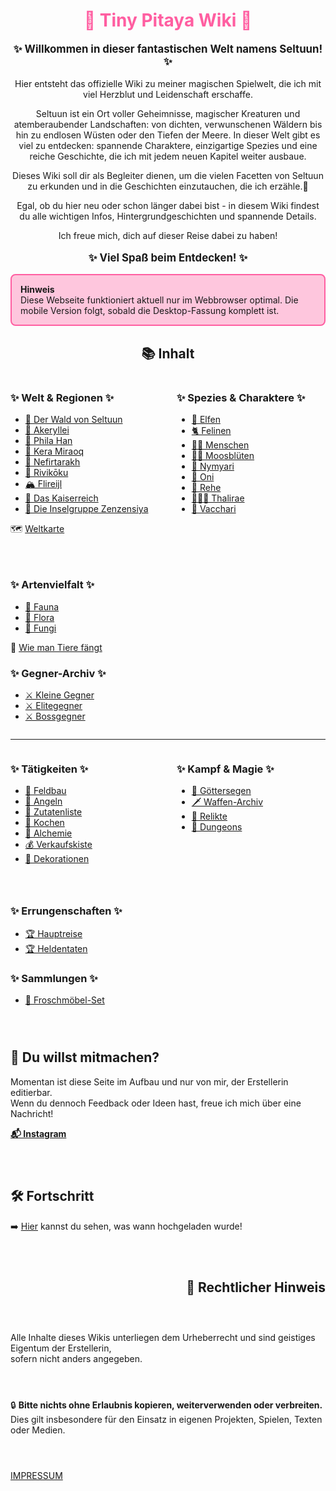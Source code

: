 
<h1 style="color:rgb(255, 94, 161); text-align: center;">🌱 Tiny Pitaya Wiki 🌱</h1>

<div style="text-align: center;">
<p style="font-size: 1.2em; font-weight: bold;">✨ Willkommen in dieser fantastischen Welt namens Seltuun! ✨</p>


Hier entsteht das offizielle Wiki zu meiner magischen Spielwelt, die ich mit viel Herzblut und Leidenschaft erschaffe.

Seltuun ist ein Ort voller Geheimnisse, magischer Kreaturen und atemberaubender Landschaften:
von dichten, verwunschenen Wäldern bis hin zu endlosen Wüsten oder den Tiefen der Meere. In dieser Welt gibt es viel zu entdecken:
spannende Charaktere, einzigartige Spezies und eine reiche Geschichte, die ich mit jedem neuen Kapitel weiter ausbaue.

Dieses Wiki soll dir als Begleiter dienen, um die vielen Facetten von Seltuun zu erkunden und in die Geschichten einzutauchen, die ich erzähle.🥰

Egal, ob du hier neu oder schon länger dabei bist - in diesem Wiki findest du alle wichtigen Infos, Hintergrundgeschichten und spannende Details.


Ich freue mich, dich auf dieser Reise dabei zu haben!

<p style="font-size: 1.2em; font-weight: bold;">✨ Viel Spaß beim Entdecken! ✨</p>

</div>

<div style="
  border:2px solid rgb(255, 94, 161);
  background-color: rgba(255, 94, 161, 0.35);
  border-radius:8px;
  padding:1em;
">
<strong>Hinweis</strong><br>
Diese Webseite funktioniert aktuell nur im Webbrowser optimal.  
Die mobile Version folgt, sobald die Desktop-Fassung komplett ist.
</div>


<div style="text-align: center;">

## 📚 Inhalt

</div>


<div style="display: flex; justify-content: space-between; align-items: flex-start; gap: 2em; flex-wrap: wrap;">

<div style="flex: 1; min-width: 200px;">
                                                                              <!-- 1 WELT UND REGIONEN -->

### ✨ Welt & Regionen ✨ 

- [🍄 Der Wald von Seltuun](/neugier)          <!-- ❌ -->
- [🌷 Akeryllei](/neugier)                     <!-- ❌ -->
- [🌳 Phila Han](/neugier)                     <!-- ❌ -->
- [🌵 Kera Miraoq](/neugier)                   <!-- ❌ -->
- [🌴 Nefirtarakh](/neugier)                   <!-- ❌ -->
- [🌸 Rivikōku](/neugier)                      <!-- ❌ -->
- [🏔️ Flireijl](/neugier)                      <!-- ❌ -->
- [🏰 Das Kaiserreich](/neugier)               <!-- ❌ -->
- [🌊 Die Inselgruppe Zenzensiya](/neugier)    <!-- ❌ -->

🗺️ [Weltkarte](/neugier)                       <!-- ❌ -->

</div>

<div style="flex: 1; min-width: 200px;">
                                                                              <!-- 2 SPEZIES UND CHARAKTERE -->

### ✨ Spezies & Charaktere ✨

- [🧝 Elfen](/neugier)          <!-- ❌ -->
- [🐈 Felinen](/neugier)         <!-- ❌ angefangen-->
- [🧙‍♀️ Menschen](/neugier)    <!-- ❌ -->
- [👯🏻 Moosblüten](/neugier)    <!-- ❌ -->
- [🐉 Nymyari](/neugier)       <!-- ❌ -->
- [👹 Oni](/neugier)           <!-- ❌ -->
- [🦌 Rehe](/neugier)          <!-- ❌ -->
- [🧜🏻‍♀️ Thalirae](/neugier)       <!-- ❌ -->
- [🐄 Vacchari](/neugier)      <!-- ❌ -->

</div>

<div style="flex: 1; min-width: 200px;">
                                                                              <!-- 3 ARTENVIELFALT, GEGNER-ARCHIV-->

### ✨ Artenvielfalt ✨

- [🐸 Fauna](./fauna/allfaunamain.md)   <!-- ✔️ -->
- [🌱 Flora](./flora/allfloramain.md)   <!-- ✔️ -->
- [🍄 Fungi](./fungi/allfungimain.md)   <!-- ✔️ -->

🐾 [Wie man Tiere fängt](/neugier)    <!-- ❌ -->

### ✨ Gegner-Archiv ✨

- [⚔️ Kleine Gegner](/neugier)  <!-- ❌ -->
- [⚔️ Elitegegner](/neugier)    <!-- ❌ -->
- [⚔️ Bossgegner](/neugier)     <!-- ❌ -->

</div>
</div>

---

<div style="display: flex; justify-content: space-between; align-items: flex-start; gap: 2em; flex-wrap: wrap;">

<div style="flex: 1; min-width: 200px;">
                                                                              <!-- 4 TÄTIGKEITEN -->

### ✨ Tätigkeiten ✨

- [🌾 Feldbau](/neugier)         <!-- ❌ -->
- [🎣 Angeln](/neugier)          <!-- ❌ -->
- [🧺 Zutatenliste](/neugier)    <!-- ❌ -->
- [🍳 Kochen](/neugier)          <!-- ❌ -->
- [🧪 Alchemie](/neugier)        <!-- ❌ -->
- [💰 Verkaufskiste](/neugier)   <!-- ❌ -->
- [🎀 Dekorationen](/neugier)    <!-- ❌ -->

</div>

<div style="flex: 1; min-width: 200px;">
                                                                              <!-- 5 KAMPF UND MAGIE -->

### ✨ Kampf & Magie ✨

- [🔮 Göttersegen](/neugier)       <!-- ❌ -->
- [🗡️ Waffen-Archiv](/neugier)     <!-- ❌ -->
- [💍 Relikte](/neugier)            <!-- ❌ -->
- [🏰 Dungeons](/neugier)          <!-- ❌ -->

</div>

<div style="flex: 1; min-width: 200px;">
                                                                              <!-- 6 ERRUNGENSCHAFTEN, SAMMLUNGEN -->

### ✨ Errungenschaften ✨
  
- [🏆 Hauptreise](/neugier)      <!-- ❌ -->
- [🏆 Heldentaten](/neugier)     <!-- ❌ -->

### ✨ Sammlungen ✨

- [🧩 Froschmöbel-Set](/neugier)  <!-- ❌ -->

</div>


<div class="vine-divider-pitaya"></div> 
 


<div style="display: flex; justify-content: space-between; align-items: flex-start; gap: 2em; flex-wrap: wrap;">

<div style="flex: 1; min-width: 250px;">

## 🔧 Du willst mitmachen?

Momentan ist diese Seite im Aufbau und nur von mir, der Erstellerin editierbar.<br>
Wenn du dennoch Feedback oder Ideen hast, freue ich mich über eine Nachricht!<br>  

<a href="https://www.instagram.com/tiny_pitaya/" target="_blank"><strong>📬 Instagram</strong></a>

</div>

<div style="flex: 1; min-width: 250px;">

## 🛠️ Fortschritt

➡️ [Hier](./fortschritt.md) kannst du sehen, was wann hochgeladen wurde!

</div>

</div>


<div class="vine-divider-impressum"></div> 
 

## 📜 Rechtlicher Hinweis

Alle Inhalte dieses Wikis unterliegen dem Urheberrecht und sind geistiges Eigentum der Erstellerin,<br>
sofern nicht anders angegeben.

🔒 **Bitte nichts ohne Erlaubnis kopieren, weiterverwenden oder verbreiten.**  
Dies gilt insbesondere für den Einsatz in eigenen Projekten, Spielen, Texten oder Medien.

[IMPRESSUM](impressum.md)
